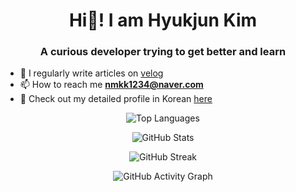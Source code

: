 <h1 align="center">Hi👋! I am Hyukjun Kim</h1>
<h3 align="center">A curious developer trying to get better and learn</h3>

- 📝 I regularly write articles on [velog](https://velog.io/@rlagurwns112)  
- 📫 How to reach me **nmkk1234@naver.com**
- 🔭 Check out my detailed profile in Korean [here](https://velog.io/@rlagurwns112/about)

 <p align="center">
  <!-- 가장 많이 사용한 언어 -->
<img src="https://github-readme-stats.vercel.app/api/top-langs?username=hyukjunkim1116&show_icons=true&theme=dark&locale=en&layout=compact" alt="Top Languages" />
</p>

<p align="center">
  <!-- GitHub 전체 통계 -->
  <img src="https://github-readme-stats.vercel.app/api?username=hyukjunkim1116&show_icons=true&theme=dark&locale=en" alt="GitHub Stats" />
</p>

<p align="center">
  <!-- GitHub 연속 커밋 스트릭 -->
  <img src="https://github-readme-streak-stats.herokuapp.com/?user=hyukjunkim1116&theme=synthwave" alt="GitHub Streak" />
</p>

<p align="center">
  <!-- GitHub 활동 그래프 -->
  <img src="https://github-readme-activity-graph.vercel.app/graph?username=hyukjunkim1116&theme=tokyo-night" alt="GitHub Activity Graph" />
</p>

